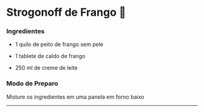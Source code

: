 # Strogonoff de Frango :chicken:

### **Ingredientes**

- 1 quilo de peito de frango sem pele

- 1 tablete de caldo de frango

- 250 ml de creme de leite



### **Modo de Preparo**

Misture os ingredientes em uma panela em forno baixo

****

